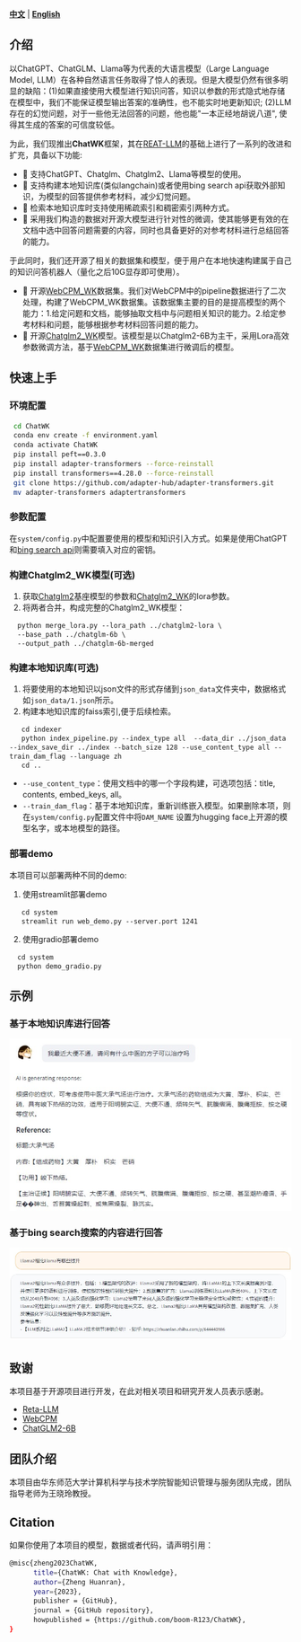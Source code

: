 [**中文**](./README.md) | [**English**](./README_EN.md)



## 介绍
以ChatGPT、ChatGLM、Llama等为代表的大语言模型（Large Language Model, LLM）在各种自然语言任务取得了惊人的表现。但是大模型仍然有很多明显的缺陷：(1)如果直接使用大模型进行知识问答，知识以参数的形式隐式地存储在模型中，我们不能保证模型输出答案的准确性，也不能实时地更新知识; (2)LLM存在的幻觉问题，对于一些他无法回答的问题，他也能"一本正经地胡说八道", 使得其生成的答案的可信度较低。

为此，我们现推出**ChatWK**框架，其在[REAT-LLM](https://github.com/RUC-GSAI/YuLan-IR/tree/main/RETA-LLM)的基础上进行了一系列的改进和扩充，具备以下功能:
- 🚀 支持ChatGPT、Chatglm、Chatglm2、Llama等模型的使用。
- 🚀 支持构建本地知识库(类似langchain)或者使用bing search api获取外部知识，为模型的回答提供参考材料，减少幻觉问题。
- 🚀 检索本地知识库时支持使用稀疏索引和稠密索引两种方式。
- 🚀 采用我们构造的数据对开源大模型进行针对性的微调，使其能够更有效的在文档中选中回答问题需要的内容，同时也具备更好的对参考材料进行总结回答的能力。

于此同时，我们还开源了相关的数据集和模型，便于用户在本地快速构建属于自己的知识问答机器人（量化之后10G显存即可使用）。
- 🚀 开源[WebCPM_WK](https://huggingface.co/datasets/ZHR123/WebCPM_WK)数据集。我们对WebCPM中的pipeline数据进行了二次处理，构建了WebCPM_WK数据集。该数据集主要的目的是提高模型的两个能力：1.给定问题和文档，能够抽取文档中与问题相关知识的能力。2.给定参考材料和问题，能够根据参考材料回答问题的能力。
- 🚀 开源[Chatglm2_WK](https://huggingface.co/ZHR123/Chatglm2_WK)模型。该模型是以Chatglm2-6B为主干，采用Lora高效参数微调方法，基于[WebCPM_WK](https://huggingface.co/datasets/ZHR123/WebCPM_WK)数据集进行微调后的模型。






## 快速上手

### 环境配置
```bash
 cd ChatWK
 conda env create -f environment.yaml
 conda activate ChatWK
 pip install peft==0.3.0
 pip install adapter-transformers --force-reinstall
 pip install transformers==4.28.0 --force-reinstall
 git clone https://github.com/adapter-hub/adapter-transformers.git  
 mv adapter-transformers adaptertransformers
```

### 参数配置
在`system/config.py`中配置要使用的模型和知识引入方式。如果是使用ChatGPT和[bing search api](https://www.microsoft.com/en-us/bing/apis/bing-web-search-api)则需要填入对应的密钥。

### 构建Chatglm2_WK模型(可选)
1. 获取[Chatglm2](https://huggingface.co/THUDM/chatglm2-6b)基座模型的参数和[Chatglm2_WK](https://huggingface.co/ZHR123/Chatglm2_WK)的lora参数。
2. 将两者合并，构成完整的Chatglm2_WK模型：
```
  python merge_lora.py --lora_path ../chatglm2-lora \
  --base_path ../chatglm-6b \
  --output_path ../chatglm-6b-merged
```
### 构建本地知识库(可选)
1. 将要使用的本地知识以json文件的形式存储到`json_data`文件夹中，数据格式如`json_data/1.json`所示。
2. 构建本地知识库的faiss索引,便于后续检索。
```
   cd indexer
   python index_pipeline.py --index_type all  --data_dir ../json_data  --index_save_dir ../index --batch_size 128 --use_content_type all --train_dam_flag --language zh
   cd ..
```
   - `--use_content_type`：使用文档中的哪一个字段构建，可选项包括：title, contents, embed_keys, all。
   -  `--train_dam_flag`：基于本地知识库，重新训练嵌入模型。如果删除本项，则在`system/config.py`配置文件中将`DAM_NAME` 设置为hugging face上开源的模型名字，或本地模型的路径。

### 部署demo
本项目可以部署两种不同的demo:
1. 使用streamlit部署demo
```
   cd system
   streamlit run web_demo.py --server.port 1241
```
2. 使用gradio部署demo
 ```
   cd system
   python demo_gradio.py
```


## 示例
### 基于本地知识库进行回答
![RETA-LLM case](./resource/case1.jpg)
### 基于bing search搜索的内容进行回答
![RETA-LLM case](./resource/case2.jpg)




## 致谢

本项目基于开源项目进行开发，在此对相关项目和研究开发人员表示感谢。

- [Reta-LLM](https://github.com/RUC-GSAI/YuLan-IR/tree/main/RETA-LLM)
- [WebCPM](https://github.com/thunlp/WebCPM)
- [ChatGLM2-6B](https://github.com/THUDM/ChatGLM2-6B)


## 团队介绍
本项目由华东师范大学计算机科学与技术学院智能知识管理与服务团队完成，团队指导老师为王晓玲教授。

## Citation
如果你使用了本项目的模型，数据或者代码，请声明引用：

```bash
@misc{zheng2023ChatWK,
      title={ChatWK: Chat with Knowledge}, 
      author={Zheng Huanran},
      year={2023},
      publisher = {GitHub},
      journal = {GitHub repository},
      howpublished = {https://github.com/boom-R123/ChatWK},
}
```







